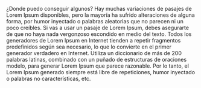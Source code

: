 ¿Donde puedo conseguir algunos?
Hay muchas variaciones de pasajes de Lorem Ipsum disponibles, pero la mayoría ha sufrido alteraciones de 
alguna forma, por humor inyectado o palabras aleatorias que no parecen ni un poco creíbles. Si vas a usar un 
pasaje de Lorem Ipsum, debes asegurarte de que no haya nada vergonzoso escondido en medio del texto. Todos los 
generadores de Lorem Ipsum en Internet tienden a repetir fragmentos predefinidos según sea necesario, lo que 
lo convierte en el primer generador verdadero en Internet. Utiliza un diccionario de más de 200 palabras 
latinas, combinado con un puñado de estructuras de oraciones modelo, para generar Lorem Ipsum que parece 
razonable. Por lo tanto, el Lorem Ipsum generado siempre está libre de repeticiones, humor inyectado o 
palabras no características, etc.